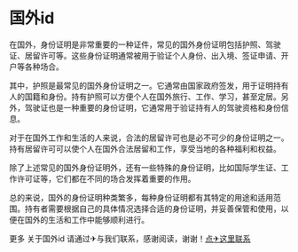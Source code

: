 # 国外id

在国外，身份证明是非常重要的一种证件，常见的国外身份证明包括护照、驾驶证、居留许可等。这些身份证明通常被用于验证个人身份、出入境、签证申请、开户等各种场合。

其中，护照是最常见的国外身份证明之一。它通常由国家政府签发，用于证明持有人的国籍和身份。持有护照可以方便个人在国外旅行、工作、学习，甚至定居。另外，驾驶证也是一种重要的身份证明，它通常用于验证持有人的驾驶资格和身份信息。

对于在国外工作和生活的人来说，合法的居留许可也是必不可少的身份证明之一。持有居留许可可以使个人在国外合法居留和工作，享受当地的各种福利和权益。

除了上述常见的国外身份证明外，还有一些特殊的身份证明，比如国际学生证、工作许可证等，它们都在不同的场合发挥着重要的作用。

总的来说，国外的身份证明种类繁多，每种身份证明都有其特定的用途和适用范围。持有者需要根据自己的具体情况选择合适的身份证明，并妥善保管和使用，以便在国外的生活和工作中能够顺利进行。

更多 关于国外id 请通过✈与我们联系，感谢阅读，谢谢！[点✈这里联系](https://lm.k02.cc)